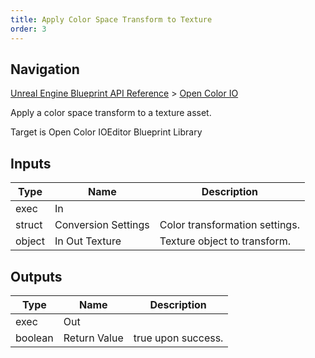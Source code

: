 ```yaml
---
title: Apply Color Space Transform to Texture
order: 3
---
```

## Navigation

[Unreal Engine Blueprint API Reference](https://dev.epicgames.com/documentation/en-us/unreal-engine/BlueprintAPI) > [Open Color IO](https://dev.epicgames.com/documentation/en-us/unreal-engine/BlueprintAPI/OpenColorIO)

Apply a color space transform to a texture asset.

Target is Open Color IOEditor Blueprint Library

## Inputs

| Type | Name | Description |
| --- | --- | --- |
| exec | In |  |
| struct | Conversion Settings | Color transformation settings. |
| object | In Out Texture | Texture object to transform. |

## Outputs

| Type | Name | Description |
| --- | --- | --- |
| exec | Out |  |
| boolean | Return Value | true upon success. |
